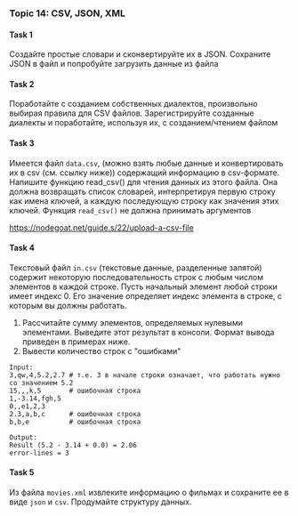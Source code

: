 ### Topic 14: CSV, JSON, XML

#### Task 1
Создайте простые словари и сконвертируйте их в JSON. Сохраните JSON в файл и 
попробуйте загрузить данные из файла

#### Task 2
Поработайте с созданием собственных диалектов, произвольно выбирая правила 
для CSV файлов. Зарегистрируйте созданные диалекты и поработайте, используя их, с 
созданием/чтением файлом

#### Task 3
Имеется файл `data.csv`, (можно взять любые данные и конвертировать их в csv
(см. ссылку ниже)) содержащий информацию в csv-формате. Напишите функцию read_csv()
для чтения данных из этого файла. Она должна возвращать список словарей, интерпретируя 
первую строку как имена ключей, а каждую последующую строку как значения этих ключей. 
Функция `read_csv()` не должна принимать аргументов

https://nodegoat.net/guide.s/22/upload-a-csv-file


#### Task 4
Текстовый файл `in.csv` (текстовые данные, разделенные запятой) содержит 
некоторую последовательность строк с любым числом элементов в каждой строке. Пусть 
начальный элемент любой строки имеет индекс 0. Его значение определяет индекс элемента в 
строке, с которым вы должны работать. 
1. Рассчитайте сумму элементов, определяемых нулевыми элементами. Выведите этот результат 
в консоли. Формат вывода приведен в примерах ниже. 
2. Вывести количество строк с "ошибками"
```text
Input: 
3,qw,4,5.2,2.7 # т.е. 3 в начале строки означает, что работать нужно со значением 5.2
15,,,k,5       # ошибочная строка
1,-3.14,fgh,5
0,,e1,2,3
2.3,a,b,c      # ошибочная строка 
b,b,e          # ошибочная строка

Output: 
Result (5.2 - 3.14 + 0.0) = 2.06 
error-lines = 3
```

#### Task 5
Из файла `movies.xml` извлеките информацию о фильмах и сохраните ее в виде `json` и `csv`.
Продумайте структуру данных.
